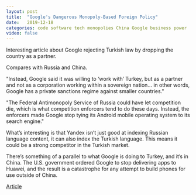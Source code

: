 ```yaml
---
layout: post
title:  "Google's Dangerous Monopoly-Based Foreign Policy"
date:   2019-12-18
categories: code software tech monopolies China Google business power
video: false
---
```


Interesting article about Google rejecting Turkish law by dropping the country as a partner.   

Compares with Russia and China.  

"Instead, Google said it was willing to ‘work with’ Turkey, but as a partner and not as a corporation working within a sovereign nation... in other words, Google has a private sanctions regime against smaller countries."

"The Federal Antimonopoly Service of Russia could have let competition die, which is what competition enforcers tend to do these days. Instead, the enforcers made Google stop tying its Android mobile operating system to its search engine."

What’s interesting is that Yandex isn’t just good at indexing Russian language content, it can also index the Turkish language. This means it could be a strong competitor in the Turkish market.

There’s something of a parallel to what Google is doing to Turkey, and it’s in China. The U.S. government ordered Google to stop delivering apps to Huawei, and the result is a catastrophe for any attempt to build phones for use outside of China.

[Article](https://mattstoller.substack.com/p/googles-dangerous-monopoly-based)





